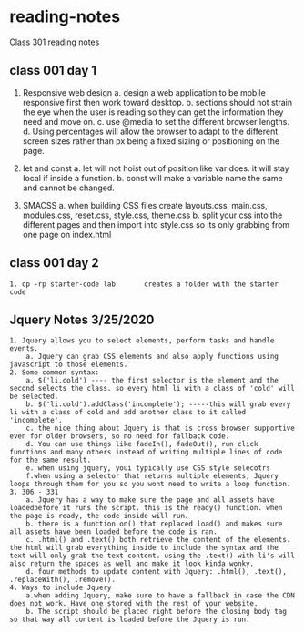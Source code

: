 # reading-notes
Class 301 reading notes


## class 001 day 1

1. Responsive web design
    a. design a web application to be mobile responsive first then work toward desktop.
    b. sections should not strain the eye when the user is reading so they can get the information they need and move on. 
    c. use @media to set the different browser lengths. 
    d. Using percentages will allow the browser to adapt to the different screen sizes rather than px being a fixed sizing or positioning on the page. 

2. let and const
    a. let will not hoist out of position like var does. it will stay local if inside a function.
    b. const will make a variable name the same and cannot be changed. 
3. SMACSS 
    a. when building CSS files create layouts.css, main.css, modules.css, reset.css, style.css, theme.css
    b. split your css into the different pages and then import into style.css so its only grabbing from one page on index.html

## class 001 day 2
    1. cp -rp starter-code lab       creates a folder with the starter code

## Jquery Notes 3/25/2020

    1. Jquery allows you to select elements, perform tasks and handle events.
        a. Jquery can grab CSS elements and also apply functions using javascript to those elements.
    2. Some common syntax: 
        a. $('li.cold') ---- the first selector is the element and the second selects the class. so every html li with a class of 'cold' will be selected.
        b. $('li.cold').addClass('incomplete'); -----this will grab every li with a class of cold and add another class to it called 'incomplete'.
        c. the nice thing about Jquery is that is cross browser supportive even for older browsers, so no need for fallback code. 
        d. You can use things like fadeIn(), fadeOut(), run click functions and many others instead of writing multiple lines of code for the same result. 
        e. when using jquery, youi typically use CSS style selecotrs
        f.when using a selector that returns multiple elements, Jquery loops through them for you so you wont need to write a loop function. 
    3. 306 - 331
        a. Jquery has a way to make sure the page and all assets have loadedbefore it runs the script. this is the ready() function. when the page is ready, the code inside will run.
        b. there is a function on() that replaced load() and makes sure all assets have been loaded before the code is ran.
        c. .html() and .text() both retrieve the content of the elements. the html will grab everything inside to include the syntax and the text will only grab the text content. using the .text() with li's will also return the spaces as well and make it look kinda wonky. 
        d. four methods to update content with Jquery: .html(), .text(), .replaceWith(), .remove(). 
    4. Ways to include Jquery
        a.when adding Jquery, make sure to have a fallback in case the CDN does not work. Have one stored with the rest of your website. 
        b. The script should be placed right before the closing body tag so that way all content is loaded before the Jquery is run. 
        
